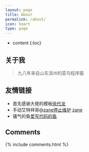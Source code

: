 ```yaml
---
layout: page
title: About
permalink: /about/
icon: heart
type: page
---
```


* content
{:toc}

## 关于我

> 九八年来自山东滨州的菜鸟程序猿



## 友情链接
* 首先感谢大佬的模板[徐代龙](https://github.com/xudailong)
* 手动艾特祥哥@[zane停止维护](http://www.4each.cn) [zane](http://www.i4ward.cn)
* 骚气的鱼[爱写代码的鱼](http://www.turbomac.cn/)

## Comments

{% include comments.html %}
